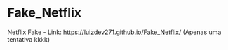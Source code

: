 # Fake_Netflix
 Netflix Fake - Link: https://luizdev271.github.io/Fake_Netflix/
(Apenas uma tentativa kkkk)
